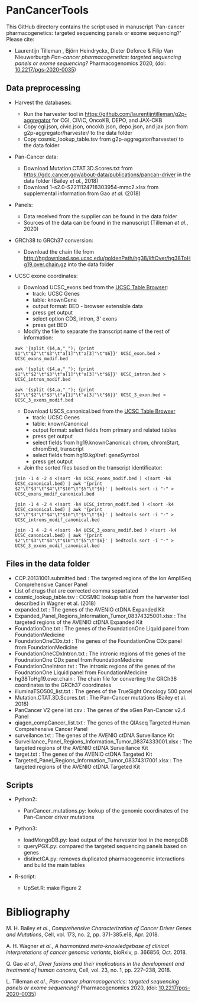 # PanCancerTools

This GitHub directory contains the script used in manuscript 'Pan-cancer pharmacogenetics: targeted sequencing panels or exome sequencing?'
Please cite:
- Laurentijn Tilleman , Björn Heindryckx, Dieter Deforce & Filip Van Nieuwerburgh *Pan-cancer pharmacogenetics: targeted sequencing panels or exome sequencing?* Pharmacogenomics 2020, (doi: [10.2217/pgs-2020-0035](http://dx.doi.org/10.2217/pgs-2020-0035))

## Data preprocessing

* Harvest the databases:
  * Run the harvester tool in https://github.com/laurentijntilleman/g2p-aggregator for CGI, CIViC, OncoKB, DEPO, and JAX-CKB
  * Copy cgi.json, civic.json, oncokb.json, depo.json, and jax.json from g2p-aggregator/harvester/ to the data folder
  * Copy cosmic_lookup_table.tsv from g2p-aggregator/harvester/ to the data folder

* Pan-Cancer data:
  * Download Mutation.CTAT.3D.Scores.txt from https://gdc.cancer.gov/about-data/publications/pancan-driver in the data folder (Bailey *et al.*, 2018)
  * Download 1-s2.0-S2211124718303954-mmc2.xlsx from supplemental information from Gao *et al.* (2018)

* Panels:
  * Data received from the supplier can be found in the data folder
  * Sources of the data can be found in the manuscript (Tilleman *et al.*, 2020)

* GRCh38 to GRCh37 conversion:
  * Download the chain file from http://hgdownload.soe.ucsc.edu/goldenPath/hg38/liftOver/hg38ToHg19.over.chain.gz into the data folder

* UCSC exone coordinates:
  * Download UCSC_exons.bed from the [UCSC Table Browser](https://genome.ucsc.edu/cgi-bin/hgTables):
    * track: UCSC Genes
    * table: knownGene
    * output format: BED - browser extensible data
    * press get output
    * select option CDS, intron, 3' exons
    * press get BED
  * Modify the file to separate the transcript name of the rest of information:

  `awk '{split ($4,a,"_"); {print $1"\t"$2"\t"$3"\t"a[1]"\t"a[3]"\t"$6}}' UCSC_exon.bed > UCSC_exons_modif.bed`

  `awk '{split ($4,a,"_"); {print $1"\t"$2"\t"$3"\t"a[1]"\t"a[3]"\t"$6}}' UCSC_intron.bed > UCSC_intron_modif.bed`

  `awk '{split ($4,a,"_"); {print $1"\t"$2"\t"$3"\t"a[1]"\t"a[3]"\t"$6}}' UCSC_3_exon.bed > UCSC_3_exons_modif.bed`

  * Download USCS_canonical.bed from the [UCSC Table Browser](https://genome.ucsc.edu/cgi-bin/hgTables)
    * track: UCSC Genes
    * table: knownCanonical
    * output format: select fields from primary and related tables
    * press get output
    * select fields from hg19.knownCanonical: chrom, chromStart, chromEnd, transcript
    * select fields from hg19.kgXref: geneSymbol
    * press get output
  * Join the sorted files based on the transcript identificator:

  `join -1 4 -2 4 <(sort -k4 UCSC_exons_modif.bed ) <(sort -k4 UCSC_canonical.bed) | awk '{print $2"\t"$3"\t"$4"\t"$10"\t"$5"\t"$6}' | bedtools sort -i "-" > UCSC_exons_modif_canonical.bed`

  `join -1 4 -2 4 <(sort -k4 UCSC_intron_modif.bed ) <(sort -k4 UCSC_canonical.bed) | awk '{print $2"\t"$3"\t"$4"\t"$10"\t"$5"\t"$6}' | bedtools sort -i "-" > UCSC_introns_modif_canonical.bed`

  `join -1 4 -2 4 <(sort -k4 UCSC_3_exons_modif.bed ) <(sort -k4 UCSC_canonical.bed) | awk '{print $2"\t"$3"\t"$4"\t"$10"\t"$5"\t"$6}' | bedtools sort -i "-" > UCSC_3_exons_modif_canonical.bed`

## Files in the data folder

* CCP.20131001.submitted.bed : The targeted regions of the Ion AmpliSeq Comprehensive Cancer Panel
* List of drugs that are corrected comma separtated
* cosmic_lookup_table.tsv : COSMIC lookup table from the harvester tool described in Wagner et al. (2018)
* expanded.txt : The genes of the AVENIO ctDNA Expanded Kit
* Expanded_Panel_Regions_Information_Tumor_08374325001.xlsx : The targeted regions of the AVENIO ctDNA Expanded Kit
* FoundationOne.txt : The genes of the FoundationOne Liquid panel from FoundationMedicine
* FoundationOneCDx.txt : The genes of the FoundationOne CDx panel from FoundationMedicine
* FoundationOneCDxIntron.txt : The intronic regions of the genes of the FoudnationOne CDx panel from FoundationMedicine
* FoundationOneIntron.txt : The intronic regions of the genes of the FoudnationOne Liquid panel from FoundationMedicine
* hg38ToHg19.over.chain : The chain file for converting the GRCh38 coordinates to the GRCh37 coordinates
* illuminaTSO500_list.txt : The genes of the TrueSight Oncology 500 panel
* Mutation.CTAT.3D.Scores.txt : The Pan-Cancer mutations (Bailey et al. 2018)
* PanCancer V2 gene list.csv : The genes of the xGen Pan-Cancer v2.4 Panel
* qiagen_compCancer_list.txt : The genes of the QIAseq Targeted Human Comprehensive Cancer Panel
* surveilance.txt : The genes of the AVENIO ctDNA Surveillance Kit
* Surveillance_Panel_Regions_Information_Tumor_08374333001.xlsx : The targeted regions of the AVENIO ctDNA Surveillance Kit
* target.txt : The genes of the AVENIO ctDNA Targeted Kit
* Targeted_Panel_Regions_Information_Tumor_08374317001.xlsx : The targeted regions of the AVENIO ctDNA Targeted Kit

## Scripts

* Python2:
  * PanCancer_mutations.py: lookup of the genomic coordinates of the Pan-Cancer driver mutations

* Python3:
  * loadMongoDB.py: load output of the harvester tool in the mongoDB
  * queryPGX.py: compared the targeted sequencing panels based on genes
  * distinctCA.py: removes duplicated pharmacogenomic interactions and build the main tables

* R-script:
  * UpSet.R: make Figure 2

# Bibliography
M. H. Bailey *et al.*, *Comprehensive Characterization of Cancer Driver Genes and Mutations*, Cell, vol. 173, no. 2, pp. 371-385.e18, Apr. 2018.

A. H. Wagner *et al.*, *A harmonized meta-knowledgebase of clinical interpretations of cancer genomic variants*, bioRxiv, p. 366856, Oct. 2018.

Q. Gao *et al.*, *Diver fusions and their implications in the development and treatment of human cancers*, Cell, vol. 23, no. 1, pp. 227–238, 2018.

L. Tilleman *et al.*, *Pan-cancer pharmacogenetics: targeted sequencing panels or exome sequencing?* Pharmacogenomics 2020, (doi: [10.2217/pgs-2020-0035](http://dx.doi.org/10.2217/pgs-2020-0035))
